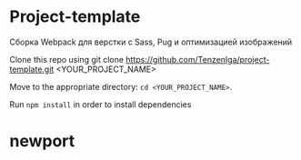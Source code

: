# Project-template
Сборка Webpack для верстки c Sass, Pug и оптимизацией изображений

Clone this repo using git clone https://github.com/TenzenIga/project-template.git <YOUR_PROJECT_NAME>

Move to the appropriate directory: `cd <YOUR_PROJECT_NAME>`.<br />

Run `npm install` in order to install dependencies<br />
# newport
